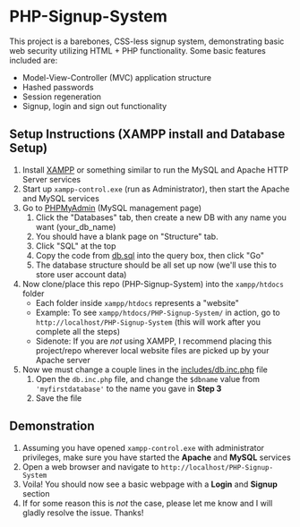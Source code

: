 # PHP-Signup-System
This project is a barebones, CSS-less signup system, demonstrating basic web security utilizing HTML + PHP functionality. Some basic features included are:
- Model-View-Controller (MVC) application structure
- Hashed passwords
- Session regeneration
- Signup, login and sign out functionality

## Setup Instructions (XAMPP install and Database Setup)
1. Install [XAMPP](https://www.apachefriends.org/download.html) or something similar to run the MySQL and Apache HTTP Server services
2. Start up `xampp-control.exe` (run as Administrator), then start the Apache and MySQL services
3. Go to [PHPMyAdmin](http://localhost/phpmyadmin/) (MySQL management page)
   1. Click the "Databases" tab, then create a new DB with any name you want (your_db_name)
   2. You should have a blank page on "Structure" tab.
   3. Click "SQL" at the top
   4. Copy the code from [db.sql](https://github.com/jadonscombs/PHP-Signup-System/blob/main/db.sql) into the query box, then click "Go"
   5. The database structure should be all set up now (we'll use this to store user account data)
4. Now clone/place this repo (PHP-Signup-System) into the `xampp/htdocs` folder
   - Each folder inside `xampp/htdocs` represents a "website"
   - Example: To see `xampp/htdocs/PHP-Signup-System/` in action, go to `http://localhost/PHP-Signup-System` (this will work after you complete all the steps)
   - Sidenote: If you are *not* using XAMPP, I recommend placing this project/repo wherever local website files are picked up by your Apache server
5. Now we must change a couple lines in the [includes/db.inc.php](https://github.com/jadonscombs/PHP-Signup-System/blob/main/includes/dbh.inc.php) file
   1. Open the `db.inc.php` file, and change the `$dbname` value from `'myfirstdatabase'` to the name you gave in **Step 3**
   2. Save the file  

## Demonstration
1. Assuming you have opened `xampp-control.exe` with administrator privileges, make sure you have started the **Apache** and **MySQL** services
2. Open a web browser and navigate to `http://localhost/PHP-Signup-System`
3. Voila! You should now see a basic webpage with a **Login** and **Signup** section
4. If for some reason this is _not_ the case, please let me know and I will gladly resolve the issue. Thanks!
